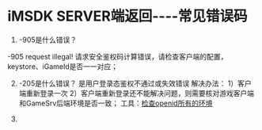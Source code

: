 # **iMSDK SERVER端返回----常见错误码**

1. -905是什么错误？

  -905 request illegal!   请求安全鉴权码计算错误，请检查客户端的配置，keystore、iGameId是否一一对应；


2. -205是什么错误？
  是用户登录态鉴权不通过或失效错误
  解决办法：
  1）客户端重新登录一次
  2）客户端重新登录还不能解决问题，则需要核对游戏客户端和GameSrv后端环境是否一致；
  工具：[检查openid所有的环境](https://open-beta.itop.qq.com/tools/env.php?imsdk_iOpenid=)

3. 



